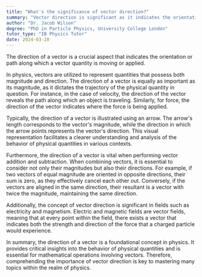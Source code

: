 ```yaml
---
title: "What's the significance of vector direction?"
summary: "Vector direction is significant as it indicates the orientation or the path in which a vector quantity is moving or applied."
author: "Dr. Jacob Wilson"
degree: "PhD in Particle Physics, University College London"
tutor_type: "IB Physics Tutor"
date: 2024-03-28
---
```


The direction of a vector is a crucial aspect that indicates the orientation or path along which a vector quantity is moving or applied.

In physics, vectors are utilized to represent quantities that possess both magnitude and direction. The direction of a vector is equally as important as its magnitude, as it dictates the trajectory of the physical quantity in question. For instance, in the case of velocity, the direction of the vector reveals the path along which an object is traveling. Similarly, for force, the direction of the vector indicates where the force is being applied.

Typically, the direction of a vector is illustrated using an arrow. The arrow's length corresponds to the vector's magnitude, while the direction in which the arrow points represents the vector's direction. This visual representation facilitates a clearer understanding and analysis of the behavior of physical quantities in various contexts.

Furthermore, the direction of a vector is vital when performing vector addition and subtraction. When combining vectors, it is essential to consider not only their magnitudes but also their directions. For example, if two vectors of equal magnitude are oriented in opposite directions, their sum is zero, as they effectively cancel each other out. Conversely, if the vectors are aligned in the same direction, their resultant is a vector with twice the magnitude, maintaining the same direction.

Additionally, the concept of vector direction is significant in fields such as electricity and magnetism. Electric and magnetic fields are vector fields, meaning that at every point within the field, there exists a vector that indicates both the strength and direction of the force that a charged particle would experience.

In summary, the direction of a vector is a foundational concept in physics. It provides critical insights into the behavior of physical quantities and is essential for mathematical operations involving vectors. Therefore, comprehending the importance of vector direction is key to mastering many topics within the realm of physics.
    